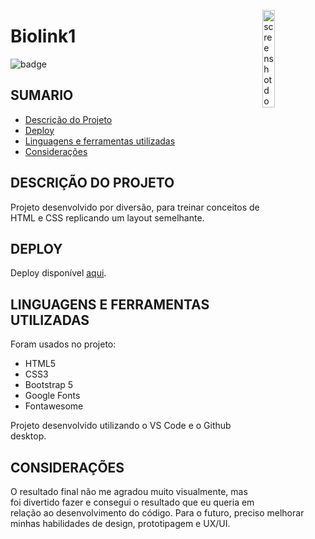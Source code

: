 <a href="https://tenor.com/view/busy-cat-coko-mixflavor-work-gif-14850999"><img align="right" src="./busycat.gif" alt="screenshot do deploy" width="20%"/></a>

# Biolink1

<img src="https://img.shields.io/badge/STATUS-Finished-blue" alt="badge"/>

## SUMARIO

   * [Descrição do Projeto](#DESCRIÇÃO-DO-PROJETO)
   * [Deploy](#DEPLOY)
   * [Linguagens e ferramentas utilizadas](#LINGUAGENS-E-FERRAMENTAS-UTILIZADAS)
   * [Considerações](#CONSIDERAÇÕES)

## DESCRIÇÃO DO PROJETO

Projeto desenvolvido por diversão, para treinar conceitos de HTML e CSS replicando um layout semelhante.

## DEPLOY

Deploy disponível <a href="https://nairacirino.github.io/Biolink1/">aqui</a>.

## LINGUAGENS E FERRAMENTAS UTILIZADAS

Foram usados no projeto: 
<ul>
<li>HTML5</li>
<li>CSS3</li> 
<li>Bootstrap 5</li>
<li>Google Fonts</li>
<li>Fontawesome</li>
</ul>
Projeto desenvolvido utilizando o VS Code e o Github desktop. 

## CONSIDERAÇÕES

O resultado final não me agradou muito visualmente, mas foi divertido fazer e consegui o resultado que eu queria em relação ao desenvolvimento do código. Para o futuro, preciso melhorar minhas habilidades de design, prototipagem e UX/UI.

